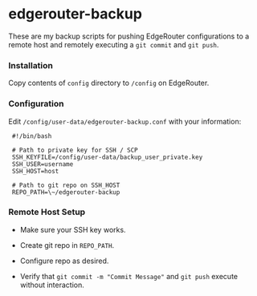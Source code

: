 # edgerouter-backup

These are my backup scripts for pushing EdgeRouter configurations to a remote host and remotely executing a `git commit` and `git push`. 

### Installation

Copy contents of `config` directory to `/config` on EdgeRouter.

### Configuration

Edit `/config/user-data/edgerouter-backup.conf` with your information:

     #!/bin/bash

     # Path to private key for SSH / SCP
     SSH_KEYFILE=/config/user-data/backup_user_private.key
     SSH_USER=username
     SSH_HOST=host
     
     # Path to git repo on SSH_HOST
     REPO_PATH=\~/edgerouter-backup

### Remote Host Setup

* Make sure your SSH key works.

* Create git repo in `REPO_PATH`.

* Configure repo as desired.

* Verify that `git commit -m "Commit Message"` and `git push` execute without interaction.

